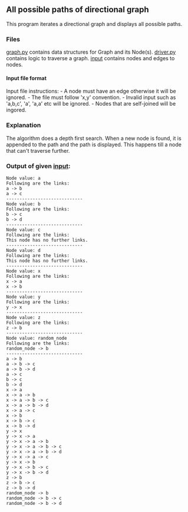 ## All possible paths of directional graph
This program iterates a directional graph and displays all possible paths.

### Files
[graph.py](graph.py) contains data structures for Graph and its Node(s).
[driver.py](driver.py) contains logic to traverse a graph.
[input](input) contains nodes and edges to nodes.

#### Input file format
Input file instructions:
    - A node must have an edge otherwise it will be ignored. 
    - The file must follow 'x,y' convention. 
    - Invalid input such as 'a,b,c', 'a', 'a,a' etc will be ignored. 
    - Nodes that are self-joined will be ingored.

### Explanation
The algorithm does a depth first search. When a new node is found, it is appended to the path and the path is displayed. This happens till a node that can't traverse further.

### Output of given [input](input):
```
Node value: a
Following are the links: 
a -> b
a -> c
-----------------------------
Node value: b
Following are the links: 
b -> c
b -> d
-----------------------------
Node value: c
Following are the links: 
This node has no further links.
-----------------------------
Node value: d
Following are the links: 
This node has no further links.
-----------------------------
Node value: x
Following are the links: 
x -> a
x -> b
-----------------------------
Node value: y
Following are the links: 
y -> x
-----------------------------
Node value: z
Following are the links: 
z -> b
-----------------------------
Node value: random_node
Following are the links: 
random_node -> b
-----------------------------
a -> b
a -> b -> c
a -> b -> d
a -> c
b -> c
b -> d
x -> a
x -> a -> b
x -> a -> b -> c
x -> a -> b -> d
x -> a -> c
x -> b
x -> b -> c
x -> b -> d
y -> x
y -> x -> a
y -> x -> a -> b
y -> x -> a -> b -> c
y -> x -> a -> b -> d
y -> x -> a -> c
y -> x -> b
y -> x -> b -> c
y -> x -> b -> d
z -> b
z -> b -> c
z -> b -> d
random_node -> b
random_node -> b -> c
random_node -> b -> d
```